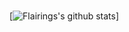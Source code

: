 <br />

[![Flairings's github stats](https://github-readme-stats.vercel.app/api?username=Flairings&show_icons=true&theme=default)]
